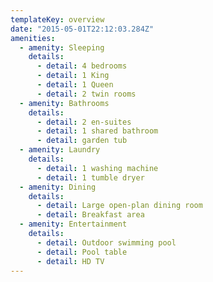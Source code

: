 ```yaml
---
templateKey: overview
date: "2015-05-01T22:12:03.284Z"
amenities:
  - amenity: Sleeping
    details:
      - detail: 4 bedrooms
      - detail: 1 King
      - detail: 1 Queen
      - detail: 2 twin rooms
  - amenity: Bathrooms
    details:
      - detail: 2 en-suites
      - detail: 1 shared bathroom
      - detail: garden tub
  - amenity: Laundry
    details:
      - detail: 1 washing machine
      - detail: 1 tumble dryer
  - amenity: Dining
    details:
      - detail: Large open-plan dining room
      - detail: Breakfast area
  - amenity: Entertainment
    details:
      - detail: Outdoor swimming pool
      - detail: Pool table
      - detail: HD TV
---
```

